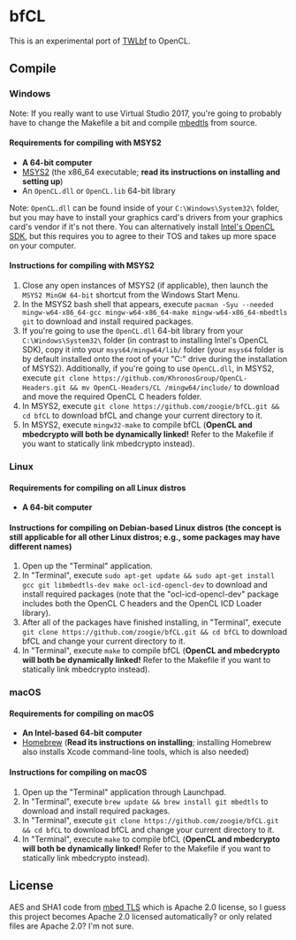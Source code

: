 # bfCL
This is an experimental port of [TWLbf](https://github.com/Jimmy-Z/TWLbf/) to OpenCL.

## Compile
### Windows
Note: If you really want to use Virtual Studio 2017, you're going to probably have to change the Makefile a bit and compile [mbedtls](https://github.com/ARMmbed/mbedtls/) from source.
#### Requirements for compiling with MSYS2
* **A 64-bit computer**
* [MSYS2](http://www.msys2.org/) (the x86_64 executable; **read its instructions on installing and setting up**)
* An `OpenCL.dll` or `OpenCL.lib` 64-bit library

Note: `OpenCL.dll` can be found inside of your `C:\Windows\System32\` folder, but you may have to install your graphics card's drivers from your graphics card's vendor if it's not there.
You can alternatively install [Intel's OpenCL SDK](https://software.intel.com/intel-opencl/), but this requires you to agree to their TOS and takes up more space on your computer.
#### Instructions for compiling with MSYS2
1. Close any open instances of MSYS2 (if applicable), then launch the `MSYS2 MinGW 64-bit` shortcut from the Windows Start Menu.
1. In the MSYS2 bash shell that appears, execute `pacman -Syu --needed mingw-w64-x86_64-gcc mingw-w64-x86_64-make mingw-w64-x86_64-mbedtls git` to download and install required packages.
1. If you're going to use the `OpenCL.dll` 64-bit library from your `C:\Windows\System32\` folder (in contrast to installing Intel's OpenCL SDK), copy it into your `msys64/mingw64/lib/` folder (your `msys64` folder is by default installed onto the root of your "C:" drive during the installation of MSYS2). Additionally, if you're going to use `OpenCL.dll`, in MSYS2, execute `git clone https://github.com/KhronosGroup/OpenCL-Headers.git && mv OpenCL-Headers/CL /mingw64/include/` to download and move the required OpenCL C headers folder.
1. In MSYS2, execute `git clone https://github.com/zoogie/bfCL.git && cd bfCL` to download bfCL and change your current directory to it.
1. In MSYS2, execute `mingw32-make` to compile bfCL (**OpenCL and mbedcrypto will both be dynamically linked!** Refer to the Makefile if you want to statically link mbedcrypto instead).
### Linux
#### Requirements for compiling on all Linux distros
* **A 64-bit computer**
#### Instructions for compiling on Debian-based Linux distros (the **concept** is still applicable for all other Linux distros; e.g., some packages may have different names)
1. Open up the "Terminal" application.
1. In "Terminal", execute `sudo apt-get update && sudo apt-get install gcc git libmbedtls-dev make ocl-icd-opencl-dev` to download and install required packages (note that the "ocl-icd-opencl-dev" package includes both the OpenCL C headers and the OpenCL ICD Loader library).
1. After all of the packages have finished installing, in "Terminal", execute `git clone https://github.com/zoogie/bfCL.git && cd bfCL` to download bfCL and change your current directory to it.
1. In "Terminal", execute `make` to compile bfCL (**OpenCL and mbedcrypto will both be dynamically linked!** Refer to the Makefile if you want to statically link mbedcrypto instead).
### macOS
#### Requirements for compiling on macOS
* **An Intel-based 64-bit computer**
* [Homebrew](https://brew.sh/) (**Read its instructions on installing**; installing Homebrew also installs Xcode command-line tools, which is also needed)
#### Instructions for compiling on macOS
1. Open up the "Terminal" application through Launchpad.
1. In "Terminal", execute `brew update && brew install git mbedtls` to download and install required packages.
1. In "Terminal", execute `git clone https://github.com/zoogie/bfCL.git && cd bfCL` to download bfCL and change your current directory to it.
1. In "Terminal", execute `make` to compile bfCL (**OpenCL and mbedcrypto will both be dynamically linked!** Refer to the Makefile if you want to statically link mbedcrypto instead).

## License
AES and SHA1 code from [mbed TLS](https://github.com/ARMmbed/mbedtls/) which is Apache 2.0 license,
so I guess this project becomes Apache 2.0 licensed automatically?
or only related files are Apache 2.0? I'm not sure.
